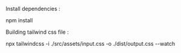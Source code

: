 Install dependencies :

npm install

Building tailwind css file :

npx tailwindcss -i ./src/assets/input.css -o ./dist/output.css --watch
